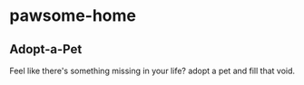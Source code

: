 # pawsome-home

## Adopt-a-Pet

Feel like there's something missing in your life? adopt a pet and fill that void.

